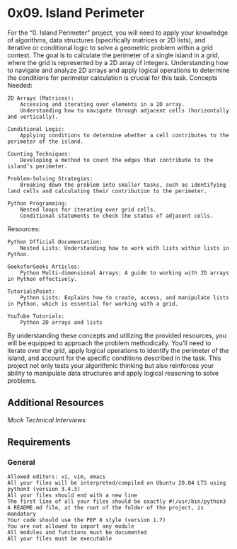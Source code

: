 # 0x09. Island Perimeter 

For the “0. Island Perimeter” project, you will need to apply your knowledge of algorithms, data structures (specifically matrices or 2D lists), and iterative or conditional logic to solve a geometric problem within a grid context. The goal is to calculate the perimeter of a single island in a grid, where the grid is represented by a 2D array of integers. Understanding how to navigate and analyze 2D arrays and apply logical operations to determine the conditions for perimeter calculation is crucial for this task.
Concepts Needed:

    2D Arrays (Matrices):
        Accessing and iterating over elements in a 2D array.
        Understanding how to navigate through adjacent cells (horizontally and vertically).

    Conditional Logic:
        Applying conditions to determine whether a cell contributes to the perimeter of the island.

    Counting Techniques:
        Developing a method to count the edges that contribute to the island’s perimeter.

    Problem-Solving Strategies:
        Breaking down the problem into smaller tasks, such as identifying land cells and calculating their contribution to the perimeter.

    Python Programming:
        Nested loops for iterating over grid cells.
        Conditional statements to check the status of adjacent cells.

Resources:

    Python Official Documentation:
        Nested Lists: Understanding how to work with lists within lists in Python.

    GeeksforGeeks Articles:
        Python Multi-dimensional Arrays: A guide to working with 2D arrays in Python effectively.

    TutorialsPoint:
        Python Lists: Explains how to create, access, and manipulate lists in Python, which is essential for working with a grid.

    YouTube Tutorials:
        Python 2D arrays and lists

By understanding these concepts and utilizing the provided resources, you will be equipped to approach the problem methodically. You’ll need to iterate over the grid, apply logical operations to identify the perimeter of the island, and account for the specific conditions described in the task. This project not only tests your algorithmic thinking but also reinforces your ability to manipulate data structures and apply logical reasoning to solve problems.
## Additional Resources

   _Mock Technical Interviews_

## Requirements
### General

    Allowed editors: vi, vim, emacs
    All your files will be interpreted/compiled on Ubuntu 20.04 LTS using python3 (version 3.4.3)
    All your files should end with a new line
    The first line of all your files should be exactly #!/usr/bin/python3
    A README.md file, at the root of the folder of the project, is mandatory
    Your code should use the PEP 8 style (version 1.7)
    You are not allowed to import any module
    All modules and functions must be documented
    All your files must be executable

